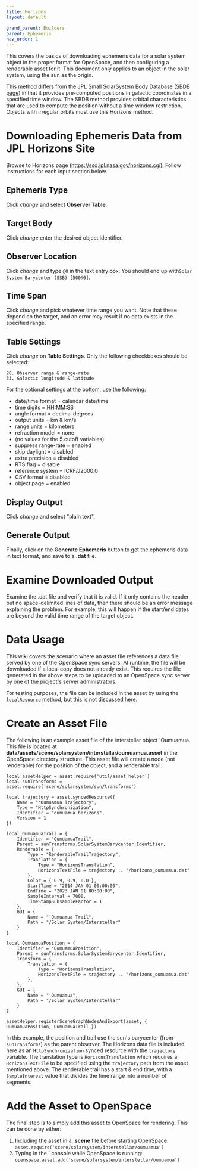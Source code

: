 ```yaml
---
title: Horizons
layout: default

grand_parent: Builders
parent: Ephemeris
nav_order: 1
---
```


This covers the basics of downloading ephemeris data for a solar system object in the proper format for OpenSpace, and then configuring a renderable asset for it.  This document only applies to an object in the solar system, using the sun as the origin.

This method differs from the JPL Small SolarSystem Body Database ([SBDB page](sbdb)) in that it provides pre-computed positions in galactic coordinates in a specified time window.  The SBDB method provides orbital characteristics that are used to compute the position without a time window restriction.  Objects with irregular orbits must use this Horizons method.

# Downloading Ephemeris Data from JPL Horizons Site
Browse to Horizons page (https://ssd.jpl.nasa.gov/horizons.cgi).  Follow instructions for each input section below.

## Ephemeris Type
Click *change* and select **Observer Table**.

## Target Body
Click *change* enter the desired object identifier.

## Observer Location
Click *change* and type `@0` in the text entry box.  You should end up with`Solar System Barycenter (SSB) [500@0]`.

## Time Span
Click *change* and pick whatever time range you want.  Note that these depend on the target, and an error may result if no data exists in the specified range.

## Table Settings
Click *change* on **Table Settings**.  Only the following checkboxes should be selected:
```
20. Observer range & range-rate
33. Galactic longitude & latitude
```
For the optional settings at the bottom, use the following:

- date/time format = calendar date/time
- time digits = HH:MM:SS
- angle format = decimal degrees
- output units = km & km/s
- range units = kilometers
- refraction model = none
- (no values for the 5 cutoff variables)
- suppress range-rate = enabled
- skip daylight = disabled
- extra precision = disabled
- RTS flag = disable
- reference system = ICRF/J2000.0
- CSV format = disabled
- object page = enabled

## Display Output
Click *change* and select "plain text".

## Generate Output
Finally, click on the **Generate Ephemeris** button to get the ephemeris data in text format, and save to a **.dat** file.

# Examine Downloaded Output
Examine the .dat file and verify that it is valid.  If it only contains the header but no space-delimited lines of data, then there should be an error message explaining the problem.  For example, this will happen if the start/end dates are beyond the valid time range of the target object.

# Data Usage
This wiki covers the scenario where an asset file references a data file served by one of the OpenSpace sync servers.  At runtime, the file will be downloaded if a local copy does not already exist.  This requires the file generated in the above steps to be uploaded to an OpenSpace sync server by one of the project's server administrators.

For testing purposes, the file can be included in the asset by using the `localResource` method, but this is not discussed here.

# Create an Asset File
The following is an example asset file of the interstellar object 'Oumuamua.  This file is located at **data/assets/scene/solarsystem/interstellar/oumuamua.asset** in the OpenSpace directory structure.  This asset file will create a node (not renderable) for the position of the object, and a renderable trail.
```
local assetHelper = asset.require('util/asset_helper')
local sunTransforms = asset.require('scene/solarsystem/sun/transforms')

local trajectory = asset.syncedResource({
    Name = "'Oumuamua Trajectory",
    Type = "HttpSynchronization",
    Identifier = "oumuamua_horizons",
    Version = 1
})

local OumuamuaTrail = {
    Identifier = "OumuamuaTrail",
    Parent = sunTransforms.SolarSystemBarycenter.Identifier,
    Renderable = {
        Type = "RenderableTrailTrajectory",
        Translation = {
            Type = "HorizonsTranslation",
            HorizonsTextFile = trajectory .. "/horizons_oumuamua.dat"
        },
        Color = { 0.9, 0.9, 0.0 },
        StartTime = "2014 JAN 01 00:00:00",
        EndTime = "2023 JAN 01 00:00:00",
        SampleInterval = 7000,
        TimeStampSubsampleFactor = 1
    },
    GUI = {
        Name = "'Oumuamua Trail",
        Path = "/Solar System/Interstellar"
    }
}

local OumuamuaPosition = {
    Identifier = "OumuamuaPosition",
    Parent = sunTransforms.SolarSystemBarycenter.Identifier,
    Transform = {
        Translation = {
            Type = "HorizonsTranslation",
            HorizonsTextFile = trajectory .. "/horizons_oumuamua.dat"
        },
    },
    GUI = {
        Name = "'Oumuamua",
        Path = "/Solar System/Interstellar"
    }
}

assetHelper.registerSceneGraphNodesAndExport(asset, { OumuamuaPosition, OumuamuaTrail })
```
In this example, the position and trail use the sun's barycenter (from `sunTransforms`) as the parent observer.  The Horizons data file is included here as an `HttpSynchronization` synced resource with the `trajectory` variable.  The translation type is `HorizonsTranslation` which requires a `HorizonsTextFile` to be specified using the `trajectory` path from the asset mentioned above.  The renderable trail has a start & end time, with a `SampleInterval` value that divides the time range into a number of segments.

# Add the Asset to OpenSpace
The final step is to simply add this asset to OpenSpace for rendering.  This can be done by either:
1. Including the asset in a **.scene** file before starting OpenSpace:
`asset.require('scene/solarsystem/interstellar/oumuamua')`
2. Typing in the \` console while OpenSpace is running:
`openspace.asset.add('scene/solarsystem/interstellar/oumuamua')`
